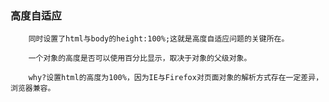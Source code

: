 ### 高度自适应
			
        同时设置了html与body的height:100%;这就是高度自适应问题的关键所在。

        一个对象的高度是否可以使用百分比显示，取决于对象的父级对象。

        why?设置html的高度为100%，因为IE与Firefox对页面对象的解析方式存在一定差异，浏览器兼容。

